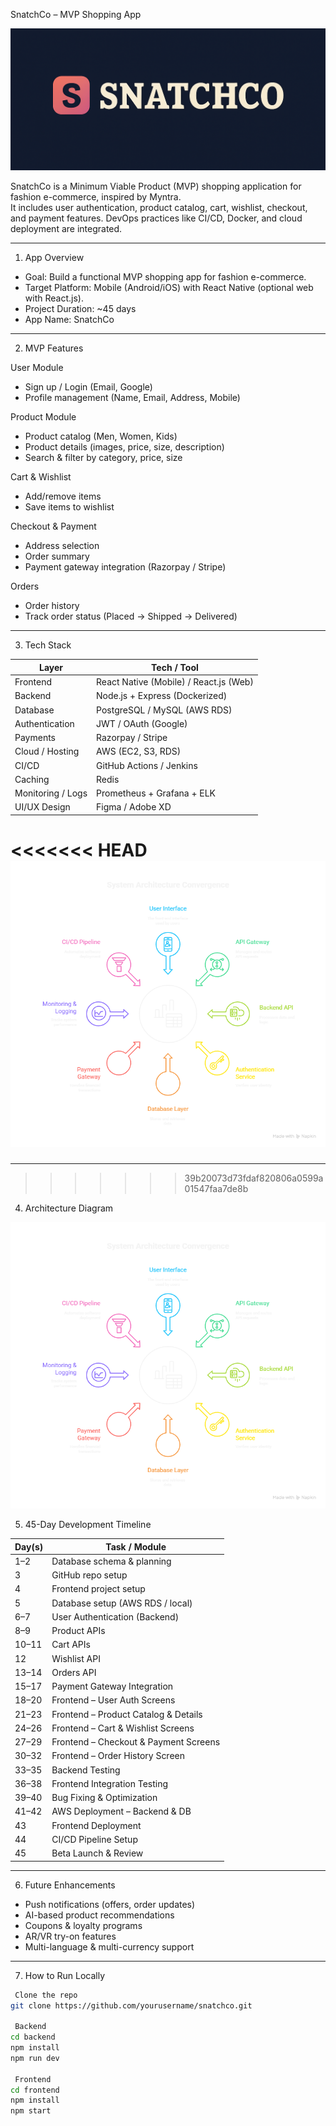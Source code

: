  SnatchCo – MVP Shopping App

![SnatchCo Logo](./assets/logo.png)

SnatchCo is a Minimum Viable Product (MVP) shopping application for fashion e-commerce, inspired by Myntra.  
It includes user authentication, product catalog, cart, wishlist, checkout, and payment features. DevOps practices like CI/CD, Docker, and cloud deployment are integrated.

---

 1. App Overview
- Goal: Build a functional MVP shopping app for fashion e-commerce.  
- Target Platform: Mobile (Android/iOS) with React Native (optional web with React.js).  
- Project Duration: ~45 days  
- App Name: SnatchCo  

---

 2. MVP Features

 User Module
- Sign up / Login (Email, Google)  
- Profile management (Name, Email, Address, Mobile)  

 Product Module
- Product catalog (Men, Women, Kids)  
- Product details (images, price, size, description)  
- Search & filter by category, price, size  

 Cart & Wishlist
- Add/remove items  
- Save items to wishlist  

 Checkout & Payment
- Address selection  
- Order summary  
- Payment gateway integration (Razorpay / Stripe)  

 Orders
- Order history  
- Track order status (Placed → Shipped → Delivered)  

---

 3. Tech Stack

| Layer                | Tech / Tool |
|---------------------|------------|
| Frontend            | React Native (Mobile) / React.js (Web) |
| Backend             | Node.js + Express (Dockerized) |
| Database            | PostgreSQL / MySQL (AWS RDS) |
| Authentication      | JWT / OAuth (Google) |
| Payments            | Razorpay / Stripe |
| Cloud / Hosting     | AWS (EC2, S3, RDS) |
| CI/CD               | GitHub Actions / Jenkins |
| Caching             | Redis |
| Monitoring / Logs   | Prometheus + Grafana + ELK |
| UI/UX Design        | Figma / Adobe XD |

<<<<<<< HEAD
![architecture Logo](./assets/architecture.png)
=======
---

>>>>>>> 39b20073d73fdaf820806a0599a01547faa7de8b
 4. Architecture Diagram
 
![architecture Logo](./assets/architecture.png)

 5. 45-Day Development Timeline

| Day(s)       | Task / Module                                      |
|--------------|---------------------------------------------------|
| 1–2          | Database schema & planning                         |
| 3            | GitHub repo setup                                  |
| 4            | Frontend project setup                              |
| 5            | Database setup (AWS RDS / local)                  |
| 6–7          | User Authentication (Backend)                     |
| 8–9          | Product APIs                                      |
| 10–11        | Cart APIs                                         |
| 12           | Wishlist API                                      |
| 13–14        | Orders API                                        |
| 15–17        | Payment Gateway Integration                        |
| 18–20        | Frontend – User Auth Screens                        |
| 21–23        | Frontend – Product Catalog & Details               |
| 24–26        | Frontend – Cart & Wishlist Screens                 |
| 27–29        | Frontend – Checkout & Payment Screens              |
| 30–32        | Frontend – Order History Screen                     |
| 33–35        | Backend Testing                                   |
| 36–38        | Frontend Integration Testing                        |
| 39–40        | Bug Fixing & Optimization                           |
| 41–42        | AWS Deployment – Backend & DB                       |
| 43           | Frontend Deployment                                 |
| 44           | CI/CD Pipeline Setup                                 |
| 45           | Beta Launch & Review                                 |

---

 6. Future Enhancements
- Push notifications (offers, order updates)  
- AI-based product recommendations  
- Coupons & loyalty programs  
- AR/VR try-on features  
- Multi-language & multi-currency support  

---

 7. How to Run Locally

```bash
 Clone the repo
git clone https://github.com/yourusername/snatchco.git

 Backend
cd backend
npm install
npm run dev

 Frontend
cd frontend
npm install
npm start

